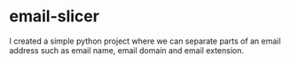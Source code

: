 # email-slicer
I created a simple python project where we can separate parts of an email address such as email name, email domain and email extension.
